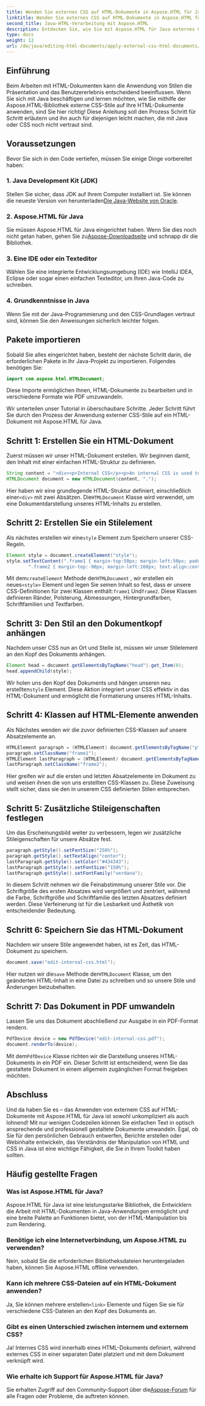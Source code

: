 ```yaml
---
title: Wenden Sie externes CSS auf HTML-Dokumente in Aspose.HTML für Java an
linktitle: Wenden Sie externes CSS auf HTML-Dokumente in Aspose.HTML für Java an
second_title: Java-HTML-Verarbeitung mit Aspose.HTML
description: Entdecken Sie, wie Sie mit Aspose.HTML für Java externes CSS auf HTML-Dokumente anwenden! Folgen Sie dieser Schritt-für-Schritt-Anleitung für ein vollständiges Tutorial.
type: docs
weight: 12
url: /de/java/editing-html-documents/apply-external-css-html-documents/
---
```

## Einführung
Beim Arbeiten mit HTML-Dokumenten kann die Anwendung von Stilen die Präsentation und das Benutzererlebnis entscheidend beeinflussen. Wenn Sie sich mit Java beschäftigen und lernen möchten, wie Sie mithilfe der Aspose.HTML-Bibliothek externe CSS-Stile auf Ihre HTML-Dokumente anwenden, sind Sie hier richtig! Diese Anleitung soll den Prozess Schritt für Schritt erläutern und ihn auch für diejenigen leicht machen, die mit Java oder CSS noch nicht vertraut sind.
## Voraussetzungen
Bevor Sie sich in den Code vertiefen, müssen Sie einige Dinge vorbereitet haben:
### 1. Java Development Kit (JDK)
 Stellen Sie sicher, dass JDK auf Ihrem Computer installiert ist. Sie können die neueste Version von herunterladen[Die Java-Website von Oracle](https://www.oracle.com/java/technologies/javase-downloads.html).
### 2. Aspose.HTML für Java
Sie müssen Aspose.HTML für Java eingerichtet haben. Wenn Sie dies noch nicht getan haben, gehen Sie zu[Aspose-Downloadseite](https://releases.aspose.com/html/java/) und schnapp dir die Bibliothek.
### 3. Eine IDE oder ein Texteditor
Wählen Sie eine integrierte Entwicklungsumgebung (IDE) wie IntelliJ IDEA, Eclipse oder sogar einen einfachen Texteditor, um Ihren Java-Code zu schreiben.
### 4. Grundkenntnisse in Java
Wenn Sie mit der Java-Programmierung und den CSS-Grundlagen vertraut sind, können Sie den Anweisungen sicherlich leichter folgen.
## Pakete importieren
Sobald Sie alles eingerichtet haben, besteht der nächste Schritt darin, die erforderlichen Pakete in Ihr Java-Projekt zu importieren. Folgendes benötigen Sie:
```java
import com.aspose.html.HTMLDocument;
```
Diese Importe ermöglichen Ihnen, HTML-Dokumente zu bearbeiten und in verschiedene Formate wie PDF umzuwandeln.

Wir unterteilen unser Tutorial in überschaubare Schritte. Jeder Schritt führt Sie durch den Prozess der Anwendung externer CSS-Stile auf ein HTML-Dokument mit Aspose.HTML für Java.
## Schritt 1: Erstellen Sie ein HTML-Dokument
Zuerst müssen wir unser HTML-Dokument erstellen. Wir beginnen damit, den Inhalt mit einer einfachen HTML-Struktur zu definieren.
```java
String content = "<div><p>Internal CSS</p><p>An internal CSS is used to define a style for a single HTML page</p></div>";
HTMLDocument document = new HTMLDocument(content, ".");
```

 Hier haben wir eine grundlegende HTML-Struktur definiert, einschließlich einer`<div>` mit zwei Absätzen. Die`HTMLDocument` Klasse wird verwendet, um eine Dokumentdarstellung unseres HTML-Inhalts zu erstellen.
## Schritt 2: Erstellen Sie ein Stilelement
 Als nächstes erstellen wir eine`style` Element zum Speichern unserer CSS-Regeln.
```java
Element style = document.createElement("style");
style.setTextContent(".frame1 { margin-top:50px; margin-left:50px; padding:20px; width:360px; height:90px; background-color:#a52a2a; font-family:verdana; color:#FFF5EE;} \n" +
        ".frame2 { margin-top:-90px; margin-left:160px; text-align:center; padding:20px; width:360px; height:100px; background-color:#ADD8E6;}");
```

 Mit dem`createElement` Methode der`HTMLDocument` , wir erstellen ein neues`<style>` Element und legen Sie seinen Inhalt so fest, dass er unsere CSS-Definitionen für zwei Klassen enthält:`frame1` Und`frame2`. Diese Klassen definieren Ränder, Polsterung, Abmessungen, Hintergrundfarben, Schriftfamilien und Textfarben.
## Schritt 3: Den Stil an den Dokumentkopf anhängen
Nachdem unser CSS nun an Ort und Stelle ist, müssen wir unser Stilelement an den Kopf des Dokuments anhängen.
```java
Element head = document.getElementsByTagName("head").get_Item(0);
head.appendChild(style);
```

 Wir holen uns den Kopf des Dokuments und hängen unseren neu erstellten`style` Element. Diese Aktion integriert unser CSS effektiv in das HTML-Dokument und ermöglicht die Formatierung unseres HTML-Inhalts.
## Schritt 4: Klassen auf HTML-Elemente anwenden
Als Nächstes wenden wir die zuvor definierten CSS-Klassen auf unsere Absatzelemente an.
```java
HTMLElement paragraph = (HTMLElement) document.getElementsByTagName("p").get_Item(0);
paragraph.setClassName("frame1");
HTMLElement lastParagraph = (HTMLElement) document.getElementsByTagName("p").get_Item(document.getElementsByTagName("p").getLength() - 1);
lastParagraph.setClassName("frame2");
```

Hier greifen wir auf die ersten und letzten Absatzelemente im Dokument zu und weisen ihnen die von uns erstellten CSS-Klassen zu. Diese Zuweisung stellt sicher, dass sie den in unserem CSS definierten Stilen entsprechen.
## Schritt 5: Zusätzliche Stileigenschaften festlegen
Um das Erscheinungsbild weiter zu verbessern, legen wir zusätzliche Stileigenschaften für unsere Absätze fest.
```java
paragraph.getStyle().setFontSize("250%");
paragraph.getStyle().setTextAlign("center");
lastParagraph.getStyle().setColor("#434343");
lastParagraph.getStyle().setFontSize("150%");
lastParagraph.getStyle().setFontFamily("verdana");
```

In diesem Schritt nehmen wir die Feinabstimmung unserer Stile vor. Die Schriftgröße des ersten Absatzes wird vergrößert und zentriert, während die Farbe, Schriftgröße und Schriftfamilie des letzten Absatzes definiert werden. Diese Verfeinerung ist für die Lesbarkeit und Ästhetik von entscheidender Bedeutung.
## Schritt 6: Speichern Sie das HTML-Dokument
Nachdem wir unsere Stile angewendet haben, ist es Zeit, das HTML-Dokument zu speichern.
```java
document.save("edit-internal-css.html");
```

 Hier nutzen wir die`save` Methode der`HTMLDocument` Klasse, um den geänderten HTML-Inhalt in eine Datei zu schreiben und so unsere Stile und Änderungen beizubehalten.
## Schritt 7: Das Dokument in PDF umwandeln
Lassen Sie uns das Dokument abschließend zur Ausgabe in ein PDF-Format rendern.
```java
PdfDevice device = new PdfDevice("edit-internal-css.pdf");
document.renderTo(device);
```

 Mit dem`PdfDevice` Klasse richten wir die Darstellung unseres HTML-Dokuments in ein PDF ein. Dieser Schritt ist entscheidend, wenn Sie das gestaltete Dokument in einem allgemein zugänglichen Format freigeben möchten.
## Abschluss
Und da haben Sie es – das Anwenden von externem CSS auf HTML-Dokumente mit Aspose.HTML für Java ist sowohl unkompliziert als auch lohnend! Mit nur wenigen Codezeilen können Sie einfachen Text in optisch ansprechende und professionell gestaltete Dokumente umwandeln. Egal, ob Sie für den persönlichen Gebrauch entwerfen, Berichte erstellen oder Webinhalte entwickeln, das Verständnis der Manipulation von HTML und CSS in Java ist eine wichtige Fähigkeit, die Sie in Ihrem Toolkit haben sollten.
## Häufig gestellte Fragen
### Was ist Aspose.HTML für Java?
Aspose.HTML für Java ist eine leistungsstarke Bibliothek, die Entwicklern die Arbeit mit HTML-Dokumenten in Java-Anwendungen ermöglicht und eine breite Palette an Funktionen bietet, von der HTML-Manipulation bis zum Rendering.
### Benötige ich eine Internetverbindung, um Aspose.HTML zu verwenden?
Nein, sobald Sie die erforderlichen Bibliotheksdateien heruntergeladen haben, können Sie Aspose.HTML offline verwenden.
### Kann ich mehrere CSS-Dateien auf ein HTML-Dokument anwenden?
 Ja, Sie können mehrere erstellen`<link>` Elemente und fügen Sie sie für verschiedene CSS-Dateien an den Kopf des Dokuments an.
### Gibt es einen Unterschied zwischen internem und externem CSS?
Ja! Internes CSS wird innerhalb eines HTML-Dokuments definiert, während externes CSS in einer separaten Datei platziert und mit dem Dokument verknüpft wird.
### Wie erhalte ich Support für Aspose.HTML für Java?
 Sie erhalten Zugriff auf den Community-Support über die[Aspose-Forum](https://forum.aspose.com/c/html/29) für alle Fragen oder Probleme, die auftreten können.
